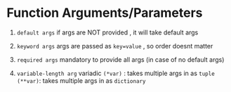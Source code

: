 # Function Arguments/Parameters

1) `default args`
if args are NOT provided , it will take default args

2) `keyword args`
args are passed as `key=value` , so order doesnt matter

3) `required args`
mandatory to provide all args (in case of no default args)

4) `variable-length arg`
variadic 
`(*var)` : takes multiple args in as `tuple`
`(**var)`: takes multiple args in as `dictionary`


